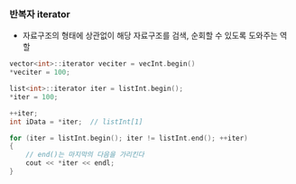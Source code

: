### 반복자 iterator
- 자료구조의 형태에 상관없이 해당 자료구조를 검색, 순회할 수 있도록 도와주는 역할
```cpp
vector<int>::iterator veciter = vecInt.begin()
*veciter = 100;

list<int>::iterator iter = listInt.begin();
*iter = 100;

++iter;
int iData = *iter;  // listInt[1]

for (iter = listInt.begin(); iter != listInt.end(); ++iter)
{
    // end()는 마지막의 다음을 가리킨다
    cout << *iter << endl;
}
```
